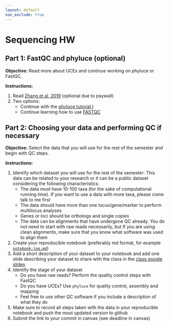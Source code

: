 ```yaml
---
layout: default
nav_exclude: true
---
```


# Sequencing HW

## Part 1: FastQC and phyluce (optional)

**Objective:** Read more about UCEs and continue working on phyluce or FastQC.

**Instructions:**

1. Read [Zhang et al, 2019](https://academic.oup.com/isd/article/3/5/3/5573097) (optional due to paywall)
2. Two options:
    - Continue with the [phyluce tutorial I](https://phyluce.readthedocs.io/en/latest/tutorial-one.html)
    - Continue learning how to use [FASTQC](https://raw.githubusercontent.com/s-andrews/FastQC/master/README.txt)


## Part 2: Choosing your data and performing QC if necessary

**Objective:** Select the data that you will use for the rest of the semester and begin with QC steps.

**Instructions:**

1. Identify which dataset you will use for the rest of the semester: This data can be related to your research or it can be a public dataset considering the following characteristics:
    - The data must have 10-100 taxa (for the sake of computational running time). If you want to use a data with more taxa, please come talk to me first
    - The data should have more than one locus/gene/marker to perform multilocus analyses
    - Genes or loci should be orthologs and single copies
    - The data can be alignments that have undergone QC already. You do not need to start with raw reads necessarily, but if you are using clean alignments, make sure that you know what software was used to align them
2. Create your reproducible notebook (preferably md format, for example [`notebook-log.md`](https://github.com/crsl4/phylogenetics-class/blob/master/exercises/notebook-log.md))
3. Add a short description of your dataset to your notebook and add one slide describing your dataset to share with the class in the [class google slides](https://docs.google.com/presentation/d/1Z8cU-S2xu4XOi4BzJeNbOqqc0_GheqOKiSde7TtRyoo/edit?usp=sharing)
4. Identify the stage of your dataset
    - Do you have raw reads? Perform the quality control steps with FastQC
    - Do you have UCEs? Use `phyluce` for quality control, assembly and mapping
    - Feel free to use other QC software if you include a description of what they do
5. Make sure to record all steps taken with the data in your reproducible notebook and push the most updated version to github
6. Submit the link to your commit in canvas (see deadline in canvas)
